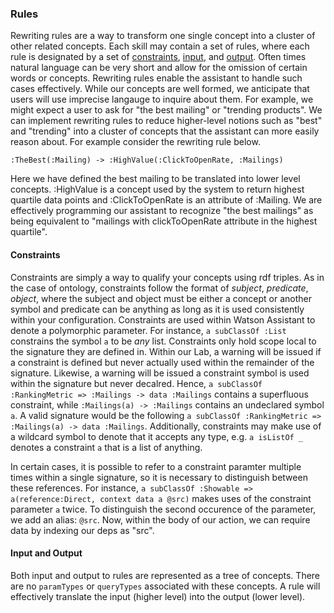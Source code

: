 ### Rules

Rewriting rules are a way to transform one single concept into a cluster of other related concepts. Each skill may contain a set of rules, where each rule is designated by a set of [constraints](#constraints), [input](#input), and [output](#output). Often times natural language can be very short and allow for the omission of certain words or concepts. Rewriting rules enable the assistant to handle such cases effectively. While our concepts are well formed, we anticipate that users will use imprecise langauge to inquire about them. For example, we might expect a user to ask for "the best mailing" or "trending products". We can implement rewriting rules to reduce higher-level notions such as "best" and "trending" into a cluster of concepts that the assistant can more easily reason about. For example consider the rewriting rule below.

```
:TheBest(:Mailing) -> :HighValue(:ClickToOpenRate, :Mailings)
```

Here we have defined the best mailing to be translated into lower level concepts. :HighValue is a concept used by the system to return highest quartile data points and :ClickToOpenRate is an attribute of :Mailing. We are effectively programming our assistant to recognize "the best mailings" as being equivalent to "mailings with clickToOpenRate attribute in the highest quartile".


#### Constraints

Constraints are simply a way to qualify your concepts using rdf triples. As in the case of ontology, constraints follow the format of *subject*, *predicate*, *object*, where the subject and object must be either a concept or another symbol and predicate can be anything as long as it is used consistently within your configuration. Constraints are used within Watson Assistant to denote a polymorphic parameter. For instance, `a subClassOf :List` constrains the symbol `a` to be *any* list. Constraints only hold scope local to the signature they are defined in. Within our Lab, a warning will be issued if a constraint is defined but never actually used within the remainder of the signature. Likewise, a warning will be issued a constraint symbol is used within the signature but never decalred. Hence, `a subClassOf :RankingMetric => :Mailings -> data :Mailings` contains a superfluous constraint, while `:Mailings(a) -> :Mailings` contains an undeclared symbol `a`. A valid signature would be the following `a subClassOf :RankingMetric => :Mailings(a) -> data :Mailings`. Additionally, constraints may make use of a wildcard symbol to denote that it accepts any type, e.g. `a isListOf _` denotes a constraint `a` that is a list of anything.

In certain cases, it is possible to refer to a constraint paramter multiple times within a single signature, so it is necessary to distinguish between these references. For instance, `a subClassOf :Showable => a(reference:Direct, context data a @src)` makes uses of the constraint parameter `a` twice. To distinguish the second occurence of the parameter, we add an alias: `@src`. Now, within the body of our action, we can require data by indexing our deps as "src".

#### Input and Output

Both input and output to rules are represented as a tree of concepts. There are no `paramTypes` or `queryTypes` associated with these concepts. A rule will effectively translate the input (higher level) into the output (lower level).


